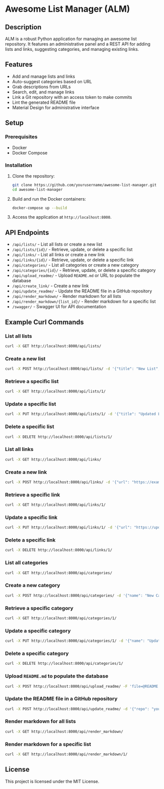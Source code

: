 # Awesome List Manager (ALM)

## Description
ALM is a robust Python application for managing an awesome list repository. It features an administrative panel and a REST API for adding lists and links, suggesting categories, and managing existing links.

## Features
- Add and manage lists and links
- Auto-suggest categories based on URL
- Grab descriptions from URLs
- Search, edit, and manage links
- Link a Git repository with an access token to make commits
- Lint the generated README file
- Material Design for administrative interface

## Setup

### Prerequisites
- Docker
- Docker Compose

### Installation

1. Clone the repository:
   ```bash
   git clone https://github.com/yourusername/awesome-list-manager.git
   cd awesome-list-manager
   ```

2. Build and run the Docker containers:
   ```bash
   docker-compose up --build
   ```

3. Access the application at `http://localhost:8000`.

## API Endpoints

- `/api/lists/` - List all lists or create a new list
- `/api/lists/{id}/` - Retrieve, update, or delete a specific list
- `/api/links/` - List all links or create a new link
- `/api/links/{id}/` - Retrieve, update, or delete a specific link
- `/api/categories/` - List all categories or create a new category
- `/api/categories/{id}/` - Retrieve, update, or delete a specific category
- `/api/upload_readme/` - Upload `README.md` or URL to populate the database
- `/api/create_link/` - Create a new link
- `/api/update_readme/` - Update the README file in a GitHub repository
- `/api/render_markdown/` - Render markdown for all lists
- `/api/render_markdown/{list_id}/` - Render markdown for a specific list
- `/swagger/` - Swagger UI for API documentation

## Example Curl Commands

### List all lists
```bash
curl -X GET http://localhost:8000/api/lists/
```

### Create a new list
```bash
curl -X POST http://localhost:8000/api/lists/ -d '{"title": "New List", "description": "Description of the new list"}' -H "Content-Type: application/json"
```

### Retrieve a specific list
```bash
curl -X GET http://localhost:8000/api/lists/1/
```

### Update a specific list
```bash
curl -X PUT http://localhost:8000/api/lists/1/ -d '{"title": "Updated List", "description": "Updated description"}' -H "Content-Type: application/json"
```

### Delete a specific list
```bash
curl -X DELETE http://localhost:8000/api/lists/1/
```

### List all links
```bash
curl -X GET http://localhost:8000/api/links/
```

### Create a new link
```bash
curl -X POST http://localhost:8000/api/links/ -d '{"url": "https://example.com", "description": "Example link", "category": "Category", "list": 1}' -H "Content-Type: application/json"
```

### Retrieve a specific link
```bash
curl -X GET http://localhost:8000/api/links/1/
```

### Update a specific link
```bash
curl -X PUT http://localhost:8000/api/links/1/ -d '{"url": "https://updated.com", "description": "Updated link", "category": "Updated category", "list": 1}' -H "Content-Type: application/json"
```

### Delete a specific link
```bash
curl -X DELETE http://localhost:8000/api/links/1/
```

### List all categories
```bash
curl -X GET http://localhost:8000/api/categories/
```

### Create a new category
```bash
curl -X POST http://localhost:8000/api/categories/ -d '{"name": "New Category"}' -H "Content-Type: application/json"
```

### Retrieve a specific category
```bash
curl -X GET http://localhost:8000/api/categories/1/
```

### Update a specific category
```bash
curl -X PUT http://localhost:8000/api/categories/1/ -d '{"name": "Updated Category"}' -H "Content-Type: application/json"
```

### Delete a specific category
```bash
curl -X DELETE http://localhost:8000/api/categories/1/
```

### Upload `README.md` to populate the database
```bash
curl -X POST http://localhost:8000/api/upload_readme/ -F 'file=@README.md'
```

### Update the README file in a GitHub repository
```bash
curl -X POST http://localhost:8000/api/update_readme/ -d '{"repo": "yourusername/repository", "token": "your_github_token", "content": "New content for README", "path": "README.md"}' -H "Content-Type: application/json"
```

### Render markdown for all lists
```bash
curl -X GET http://localhost:8000/api/render_markdown/
```

### Render markdown for a specific list
```bash
curl -X GET http://localhost:8000/api/render_markdown/1/
```

## License
This project is licensed under the MIT License.
